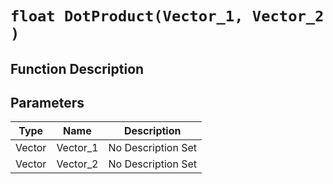 # `float DotProduct(Vector_1, Vector_2 )`
## Function Description

## Parameters
Type|Name|Description
--|--|--
Vector|Vector_1|No Description Set
Vector|Vector_2|No Description Set
